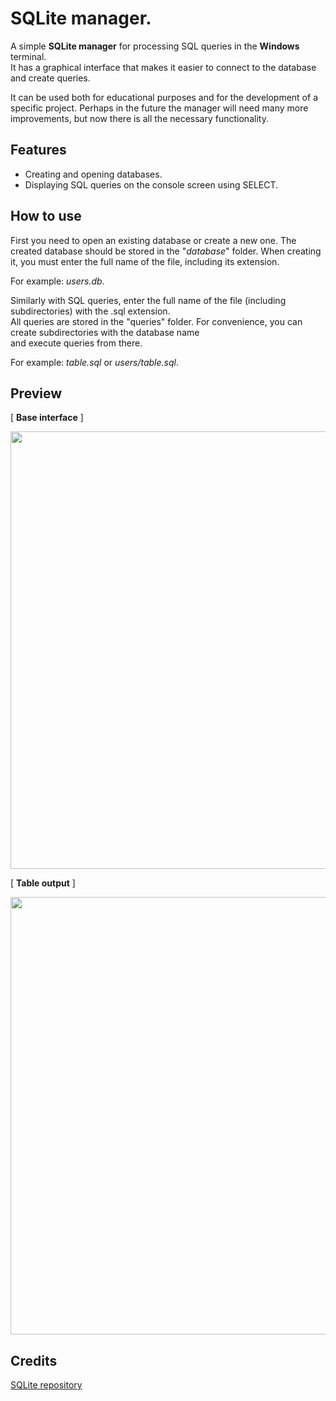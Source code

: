 # SQLite manager.

A simple **SQLite manager** for processing SQL queries in the **Windows** terminal.\
It has a graphical interface that makes it easier to connect to the database and create queries.

It can be used both for educational purposes and for the development of a specific project.
Perhaps in the future the manager will need many more improvements, but now there is all the necessary functionality.

## Features
* Creating and opening databases.
* Displaying SQL queries on the console screen using SELECT.

## How to use

First you need to open an existing database or create a new one. 
The created database should be stored in the "*database*" folder. When creating it, you must enter the full name of the file, including its extension.

For example: *users.db*.

Similarly with SQL queries, enter the full name of the file (including subdirectories) with the .sql extension.\
All queries are stored in the "queries" folder. For convenience, you can create subdirectories with the database name\
and execute queries from there.

For example: *table.sql* or *users/table.sql*.

## Preview
[ **Base interface** ]

<img src="https://github.com/SpectatorEx/SQLite-manager/assets/124715053/45a37f8a-030d-4b6f-ada5-869a9bdf2798" width="700"/>

[ **Table output** ]

<img src="https://github.com/SpectatorEx/SQLite-manager/assets/124715053/f430e52b-5904-4896-ae41-6fca527e3d4c" width= "700"/>

## Credits
[SQLite repository](https://github.com/sqlite/sqlite)
